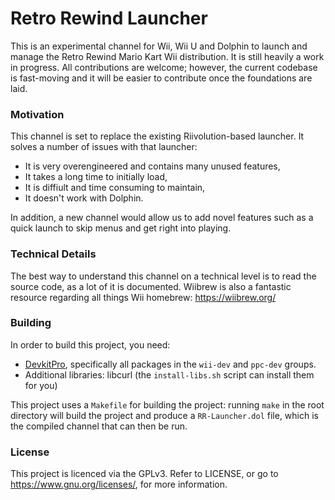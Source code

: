 # Retro Rewind Launcher

This is an experimental channel for Wii, Wii U and Dolphin to launch and manage the Retro Rewind Mario Kart Wii distribution. It is still heavily a work in progress. All contributions are welcome; however, the current codebase is fast-moving and it will be easier to contribute once the foundations are laid.

### Motivation

This channel is set to replace the existing Riivolution-based launcher. It solves a number of issues with that launcher:

- It is very overengineered and contains many unused features,
- It takes a long time to initially load,
- It is diffiult and time consuming to maintain,
- It doesn't work with Dolphin.

In addition, a new channel would allow us to add novel features such as a quick launch to skip menus and get right into playing.

### Technical Details

The best way to understand this channel on a technical level is to read the source code, as a lot of it is documented. Wiibrew is also a fantastic resource regarding all things Wii homebrew: https://wiibrew.org/

### Building

In order to build this project, you need:

- [DevkitPro](https://devkitpro.org/wiki/Getting_Started), specifically all packages in the `wii-dev` and `ppc-dev` groups.
- Additional libraries: libcurl (the `install-libs.sh` script can install them for you)

This project uses a `Makefile` for building the project: running `make` in the root directory will build the project and produce a `RR-Launcher.dol` file,
which is the compiled channel that can then be run.

### License

This project is licenced via the GPLv3. Refer to LICENSE, or go to https://www.gnu.org/licenses/, for more information.
